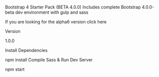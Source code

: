 Bootstrap 4 Starter Pack (BETA 4.0.0)
Includes complete Bootstrap 4.0.0-beta dev environment with gulp and sass

If you are looking for the alpha6 version click here

Version

1.0.0

Install Dependencies

npm install
Compile Sass & Run Dev Server

npm start
